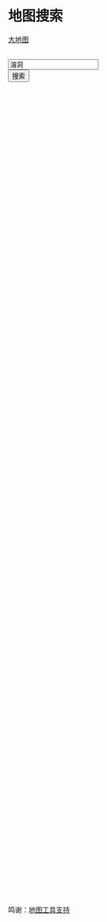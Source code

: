 # 地图搜索

<div>
    <link rel="stylesheet" href="https://cdn.jsdelivr.net/npm/leaflet@1.5.1/dist/leaflet.css">
    <link rel="stylesheet" href="https://cdn.jsdelivr.net/npm/@thewakingsands/eorzea-interactive-map/dist/map.css">
    <script src="https://cdn.jsdelivr.net/npm/@thewakingsands/eorzea-interactive-map/dist/map.js"></script>
    <script src="/js/search.js" defer></script>
    <script type="text/javascript">          
        function MapInit(){
            const el = document.querySelector('#eorzea-map') // 地图容器，请自行创建
            if(!el) return;
            if (!window.YZWF) {
                setTimeout(MapInit,1000)
            }
            else{
                window.YZWF.eorzeaMap.create(el)
                    .then(function (map) {
                        window.map = map
                        map.loadMapKey(92) // 92 为地图编号（游戏内 Map 表）
                        // https://xivapi.com/Map/92
                    });                
            }  
        }
        MapInit();
    </script>
    <style>
        .erozea-map-outer {
        padding: 0;
        margin: 0;
        width: 100%;
        height: 100%;
        overflow: hidden;
        }
        .eorzea-map-inner {
        width: 100%;
        height: 100%;
        }
        .eorzea-map-place-name {
        color: #fff;
        }
    </style>
    <style type="text/css">
    #mapresult span{
        color: #00f;
    }
    #mapresult span:hover {    
        background: #0ff;
        cursor: pointer;
    }
    </style>
</div>


[大地图](https://map.wakingsands.com/)


<br>
<div class="search-box"><input id="mapsearch" value='溶洞' onkeydown="Enter(event)" ></div>
<button type="button" onclick="MapSearch()" >搜索</button>
<p id="mapresult"></p>
<br>
<br>
<div>
    <section  class="erozea-map-outer" style="height:40%;width:90%">
    <div class="eorzea-map-inner" id="eorzea-map" ></div>
    <div class="eorzea-map-resize-handler"></div>
    </section>
</div>
<br>
<br>
<br>

鸣谢：[地图工具支持](https://github.com/thewakingsands/wakingsands.com/wiki/InteractiveMap)
